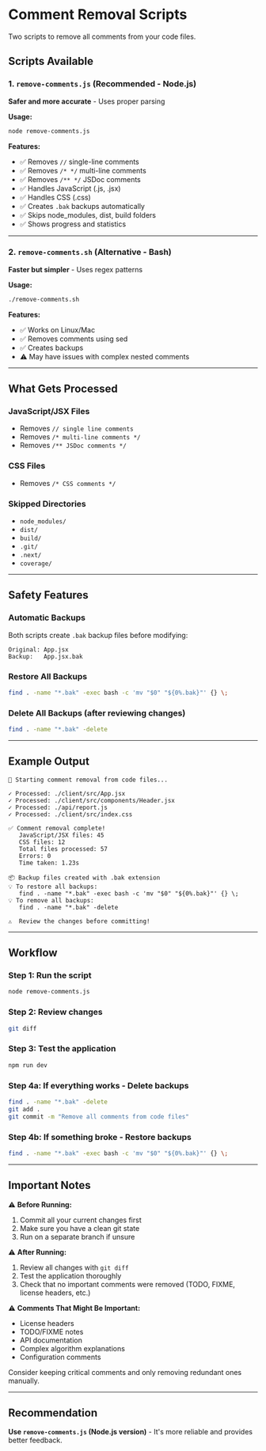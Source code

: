 # Comment Removal Scripts

Two scripts to remove all comments from your code files.

## Scripts Available

### 1. `remove-comments.js` (Recommended - Node.js)
**Safer and more accurate** - Uses proper parsing

**Usage:**
```bash
node remove-comments.js
```

**Features:**
- ✅ Removes `//` single-line comments
- ✅ Removes `/* */` multi-line comments
- ✅ Removes `/** */` JSDoc comments
- ✅ Handles JavaScript (.js, .jsx)
- ✅ Handles CSS (.css)
- ✅ Creates `.bak` backups automatically
- ✅ Skips node_modules, dist, build folders
- ✅ Shows progress and statistics

---

### 2. `remove-comments.sh` (Alternative - Bash)
**Faster but simpler** - Uses regex patterns

**Usage:**
```bash
./remove-comments.sh
```

**Features:**
- ✅ Works on Linux/Mac
- ✅ Removes comments using sed
- ✅ Creates backups
- ⚠️ May have issues with complex nested comments

---

## What Gets Processed

### JavaScript/JSX Files
- Removes `// single line comments`
- Removes `/* multi-line comments */`
- Removes `/** JSDoc comments */`

### CSS Files
- Removes `/* CSS comments */`

### Skipped Directories
- `node_modules/`
- `dist/`
- `build/`
- `.git/`
- `.next/`
- `coverage/`

---

## Safety Features

### Automatic Backups
Both scripts create `.bak` backup files before modifying:
```
Original: App.jsx
Backup:   App.jsx.bak
```

### Restore All Backups
```bash
find . -name "*.bak" -exec bash -c 'mv "$0" "${0%.bak}"' {} \;
```

### Delete All Backups (after reviewing changes)
```bash
find . -name "*.bak" -delete
```

---

## Example Output

```
🧹 Starting comment removal from code files...

✓ Processed: ./client/src/App.jsx
✓ Processed: ./client/src/components/Header.jsx
✓ Processed: ./api/report.js
✓ Processed: ./client/src/index.css

✅ Comment removal complete!
   JavaScript/JSX files: 45
   CSS files: 12
   Total files processed: 57
   Errors: 0
   Time taken: 1.23s

📦 Backup files created with .bak extension
💡 To restore all backups:
   find . -name "*.bak" -exec bash -c 'mv "$0" "${0%.bak}"' {} \;
💡 To remove all backups:
   find . -name "*.bak" -delete

⚠️  Review the changes before committing!
```

---

## Workflow

### Step 1: Run the script
```bash
node remove-comments.js
```

### Step 2: Review changes
```bash
git diff
```

### Step 3: Test the application
```bash
npm run dev
```

### Step 4a: If everything works - Delete backups
```bash
find . -name "*.bak" -delete
git add .
git commit -m "Remove all comments from code files"
```

### Step 4b: If something broke - Restore backups
```bash
find . -name "*.bak" -exec bash -c 'mv "$0" "${0%.bak}"' {} \;
```

---

## Important Notes

⚠️ **Before Running:**
1. Commit all your current changes first
2. Make sure you have a clean git state
3. Run on a separate branch if unsure

⚠️ **After Running:**
1. Review all changes with `git diff`
2. Test the application thoroughly
3. Check that no important comments were removed (TODO, FIXME, license headers, etc.)

⚠️ **Comments That Might Be Important:**
- License headers
- TODO/FIXME notes
- API documentation
- Complex algorithm explanations
- Configuration comments

Consider keeping critical comments and only removing redundant ones manually.

---

## Recommendation

**Use `remove-comments.js` (Node.js version)** - It's more reliable and provides better feedback.
